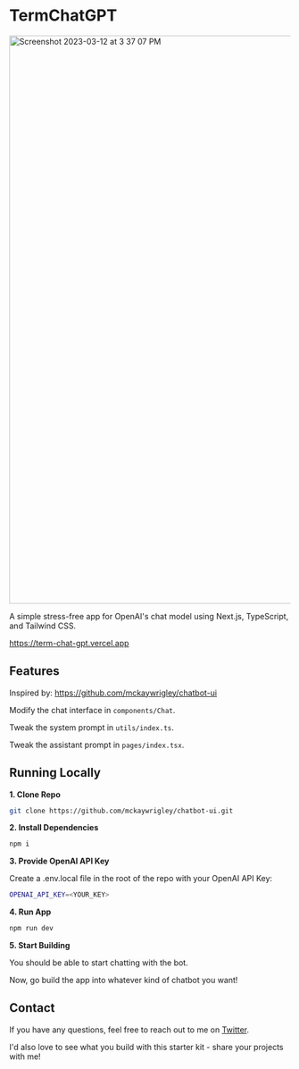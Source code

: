 # TermChatGPT



<img width="1017" alt="Screenshot 2023-03-12 at 3 37 07 PM" src="https://user-images.githubusercontent.com/118141174/224531048-5847c066-5bd4-4f51-bc7a-9fc9b19f1162.png">

A simple stress-free app for OpenAI's chat model using Next.js, TypeScript, and Tailwind CSS.


https://term-chat-gpt.vercel.app


## Features


Inspired by: 
https://github.com/mckaywrigley/chatbot-ui

Modify the chat interface in `components/Chat`.

Tweak the system prompt in `utils/index.ts`.

Tweak the assistant prompt in `pages/index.tsx`.

## Running Locally

**1. Clone Repo**

```bash
git clone https://github.com/mckaywrigley/chatbot-ui.git
```

**2. Install Dependencies**

```bash
npm i
```

**3. Provide OpenAI API Key**

Create a .env.local file in the root of the repo with your OpenAI API Key:

```bash
OPENAI_API_KEY=<YOUR_KEY>
```

**4. Run App**

```bash
npm run dev
```

**5. Start Building**

You should be able to start chatting with the bot.

Now, go build the app into whatever kind of chatbot you want!

## Contact

If you have any questions, feel free to reach out to me on [Twitter](https://twitter.com/mckaywrigley).

I'd also love to see what you build with this starter kit - share your projects with me!


